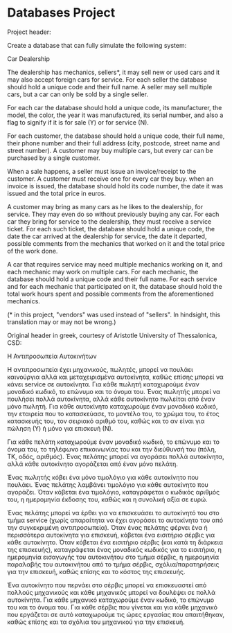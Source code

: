 # Databases Project

Project header:

Create a database that can fully simulate the following system:

Car Dealership

The dealership has mechanics, sellers*, it may sell new or used cars and it may also accept foreign cars for service.
For each seller the database should hold a unique code and their full name. A seller may sell multiple cars, but a car
can only be sold by a single seller.

For each car the database should hold a unique code, its manufacturer, the model, the color, the year it was manufactured,
its serial number, and also a flag to signify if it is for sale (Y) or for service (N).

For each customer, the database should hold a unique code, their full name, their phone number and their full address
(city, postcode, street name and street number). A customer may buy multiple cars, but every car can be purchased by a 
single customer.

When a sale happens, a seller must issue an invoice/receipt to the customer. A customer must receive one for every car they buy.
when an invoice is issued, the database should hold its code number, the date it was issued and the total price in euros.

A customer may bring as many cars as he likes to the dealership, for service. They may even do so without previously buying any car.
For each car they bring for service to the dealership, they must receive a service ticket. For each such ticket, the database
should hold a unique code, the date the car arrived at the dealership for service, the date it departed, possible comments from 
the mechanics that worked on it and the total price of the work done.

A car that requires service may need multiple mechanics working on it, and each mechanic may work on multiple cars.
For each mechanic, the database should hold a unique code and their full name. For each service and for each mechanic that participated
on it, the database should hold the total work hours spent and possible comments from the aforementioned mechanics.

(* in this project, "vendors" was used instead of "sellers". In hindsight, this translation may or may not be wrong.)

Original header in greek, courtesy of Aristotle University of Thessalonica, CSD:

Η Αντιπροσωπεία Αυτοκινήτων

Η αντιπροσωπεία έχει μηχανικούς, πωλητές, μπορεί να πουλάει καινούργια αλλά και μεταχειρισμένα 
αυτοκίνητα, καθώς επίσης μπορεί να κάνει service σε αυτοκίνητα.
Για κάθε πωλητή καταχωρούμε έναν μοναδικό κωδικό, το επώνυμο και το όνομα του. Ένας πωλητής μπορεί να 
πουλήσει πολλά αυτοκίνητα, αλλά κάθε αυτοκίνητο πωλείται από έναν μόνο πωλητή.
Για κάθε αυτοκίνητο καταχωρούμε έναν μοναδικό κωδικό, την εταιρεία που το κατασκεύασε, το μοντέλο του, το 
χρώμα του, το έτος κατασκευής του, τον σειριακό αριθμό του, καθώς και το αν είναι για πώληση (Υ) ή μόνο για 
επισκευή (Ν).

Για κάθε πελάτη καταχωρούμε έναν μοναδικό κωδικό, το επώνυμο και το όνομα του, το τηλέφωνο επικοινωνίας 
του και την διεύθυνσή του (πόλη, ΤΚ, οδός, αριθμός). Ένας πελάτης μπορεί να αγοράσει πολλά αυτοκίνητα, αλλά 
κάθε αυτοκίνητο αγοράζεται από έναν μόνο πελάτη.

Ένας πωλητής κόβει ένα μόνο τιμολόγιο για κάθε αυτοκίνητο που πουλάει. Ένας πελάτης λαμβάνει τιμολόγιο για 
κάθε αυτοκίνητο που αγοράζει. Όταν κόβεται ένα τιμολόγιο, καταγράφεται ο κωδικός αριθμός του, η ημερομηνία 
έκδοσης του, καθώς και η συνολική αξία σε ευρώ.

Ένας πελάτης μπορεί να έρθει για να επισκευάσει το αυτοκίνητό του στο τμήμα service (χωρίς απαραίτητα να 
έχει αγοράσει το αυτοκίνητο του από την συγκεκριμένη αντιπροσωπεία). Όταν ένας πελάτης φέρνει ένα ή 
περισσότερα αυτοκίνητα για επισκευή, κόβεται ένα εισιτήριο σέρβις για κάθε αυτοκίνητο. Όταν κόβεται ένα 
εισιτήριο σέρβις (και κατά τη διάρκεια της επισκευής), καταγράφεται ένας μοναδικός κωδικός για το εισιτήριο, 
η ημερομηνία εισαγωγής του αυτοκινήτου στο τμήμα σέρβις, η ημερομηνία παραλαβής του αυτοκινήτου από το 
τμήμα σέρβις, σχόλια/παρατηρήσεις για την επισκευή, καθώς επίσης και το κόστος της επισκευής.

Ένα αυτοκίνητο που περνάει στο σέρβις μπορεί να επισκευαστεί από πολλούς μηχανικούς και κάθε μηχανικός 
μπορεί να δουλέψει σε πολλά αυτοκίνητα. Για κάθε μηχανικό καταχωρούμε έναν κωδικό, το επώνυμο του και το 
όνομα του. Για κάθε σέρβις που γίνεται και για κάθε μηχανικό που εργάζεται σε αυτό καταχωρούμε τις ώρες 
εργασίας που απαιτήθηκαν, καθώς επίσης και τα σχόλια του μηχανικού για την επισκευή.
